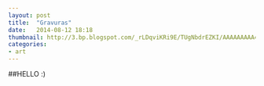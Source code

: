 ```yaml
---
layout: post
title:  "Gravuras"
date:   2014-08-12 18:18
thumbnail: http://3.bp.blogspot.com/_rLDqviKRi9E/TUgNbdrEZKI/AAAAAAAAA4A/4TJwDsridM0/s1600/animatej.gif
categories: 
- art
---
```


##HELLO :)